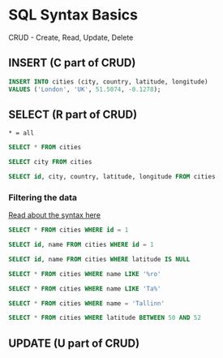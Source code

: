 # SQL Syntax Basics

CRUD - Create, Read, Update, Delete

## INSERT (C part of CRUD)

```sql
INSERT INTO cities (city, country, latitude, longitude)
VALUES ('London', 'UK', 51.5074, -0.1278);
```

## SELECT (R part of CRUD)

```* = all```

```sql
SELECT * FROM cities

SELECT city FROM cities

SELECT id, city, country, latitude, longitude FROM cities
```

### Filtering the data

[Read about the syntax here](https://www.sqlitetutorial.net/sqlite-where/)

```sql
SELECT * FROM cities WHERE id = 1

SELECT id, name FROM cities WHERE id = 1

SELECT id, name FROM cities WHERE latitude IS NULL

SELECT * FROM cities WHERE name LIKE '%ro'

SELECT * FROM cities WHERE name LIKE 'Ta%'

SELECT * FROM cities WHERE name = 'Tallinn'

SELECT * FROM cities WHERE latitude BETWEEN 50 AND 52
```

## UPDATE (U part of CRUD)